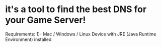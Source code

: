 # it's a tool to find the best DNS for your Game Server!


Requirements:
1)- Mac / Windows / Linux  Device with JRE (Java Runtime Environment) installed 
